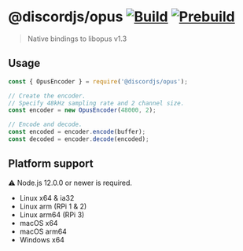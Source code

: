 # @discordjs/opus [![Build](https://github.com/discordjs/opus/workflows/Build/badge.svg)](https://github.com/discordjs/opus/actions?query=workflow%3ABuild) [![Prebuild](https://github.com/discordjs/opus/workflows/Prebuild/badge.svg)](https://github.com/discordjs/opus/actions?query=workflow%3APrebuild)
> Native bindings to libopus v1.3

## Usage

```js
const { OpusEncoder } = require('@discordjs/opus');

// Create the encoder.
// Specify 48kHz sampling rate and 2 channel size.
const encoder = new OpusEncoder(48000, 2);

// Encode and decode.
const encoded = encoder.encode(buffer);
const decoded = encoder.decode(encoded);
```

## Platform support
⚠ Node.js 12.0.0 or newer is required.

- Linux x64 & ia32
- Linux arm (RPi 1 & 2)
- Linux arm64 (RPi 3)
- macOS x64
- macOS arm64
- Windows x64
